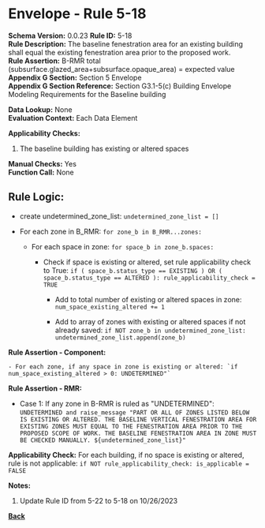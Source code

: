 
# Envelope - Rule 5-18  

**Schema Version:** 0.0.23
**Rule ID:** 5-18  
**Rule Description:** The baseline fenestration area for an existing building shall equal the existing fenestration area prior to the proposed work.  
**Rule Assertion:** B-RMR total (subsurface.glazed_area+subsurface.opaque_area) = expected value  
**Appendix G Section:** Section 5 Envelope  
**Appendix G Section Reference:** Section G3.1-5(c) Building Envelope Modeling Requirements for the Baseline building  

**Data Lookup:** None  
**Evaluation Context:**  Each Data Element  

**Applicability Checks:** 

1. The baseline building has existing or altered spaces

**Manual Checks:** Yes  
**Function Call:**  None  

## Rule Logic:
- create undetermined_zone_list: `undetermined_zone_list = []`

- For each zone in B_RMR: `for zone_b in B_RMR...zones:`

  - For each space in zone: `for space_b in zone_b.spaces:`

    - Check if space is existing or altered, set rule applicability check to True: `if ( space_b.status_type == EXISTING ) OR ( space_b.status_type == ALTERED ): rule_applicability_check = TRUE`

      - Add to total number of existing or altered spaces in zone: `num_space_existing_altered += 1`

      - Add to array of zones with existing or altered spaces if not already saved: `if NOT zone_b in undetermined_zone_list: undetermined_zone_list.append(zone_b)`

**Rule Assertion - Component:**

    - For each zone, if any space in zone is existing or altered: `if num_space_existing_altered > 0: UNDETERMINED"`

**Rule Assertion - RMR:**

- Case 1: If any zone in B-RMR is ruled as "UNDETERMINED": `UNDETERMINED and raise_message "PART OR ALL OF ZONES LISTED BELOW IS EXISTING OR ALTERED. THE BASELINE VERTICAL FENESTRATION AREA FOR EXISTING ZONES MUST EQUAL TO THE FENESTRATION AREA PRIOR TO THE PROPOSED SCOPE OF WORK. THE BASELINE FENESTRATION AREA IN ZONE MUST BE CHECKED MANUALLY. ${undetermined_zone_list}"`

**Applicability Check:** For each building, if no space is existing or altered, rule is not applicable: `if NOT rule_applicability_check: is_applicable = FALSE`

**Notes:**

1. Update Rule ID from 5-22 to 5-18 on 10/26/2023

**[Back](../_toc.md)**
